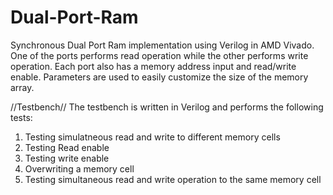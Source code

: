 # Dual-Port-Ram
Synchronous Dual Port Ram implementation using Verilog in AMD Vivado. 
One of the ports performs read operation while the other performs write operation. Each port also has a memory address input and read/write enable. Parameters are used to easily customize the size of the memory array.

//Testbench//
The testbench is written in Verilog and performs the following tests:
1. Testing simulatneous read and write to different memory cells
2. Testing Read enable
3. Testing write enable
4. Overwriting a memory cell
5. Testing simultaneous read and write operation to the same memory cell

